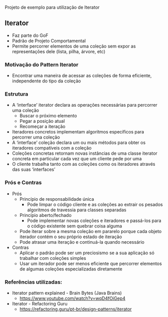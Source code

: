  Projeto de exemplo para utilização de Iterator

## Iterator
- Faz parte do GoF
- Padrão de Projeto Comportamental
- Permite percorrer elementos de uma coleção sem expor as representações dele (lista, pilha, árvore, etc)

### Motivação do Pattern Iterator
- Encontrar uma maneira de acessar as coleções de forma eficiente, independente do tipo da coleção

### Estrutura
- A ‘interface’ iterator declara as operações necessárias para percorrer uma coleção
  - Buscar o próximo elemento
  - Pegar a posição atual
  - Recomeçar a iteração
- Iteradores concretos implementam algoritmos específicos para percorrer uma coleção
- A ‘interface’ coleção declara um ou mais métodos para obter os iteradores compatíveis com a coleção
- Coleções concretas retornam novas instâncias de uma classe iterator concreta em particular cada vez que um cliente pede por uma
- O cliente trabalha tanto com as coleções como os iteradores através das suas ‘interfaces’

### Prós e Contras
- Prós
  - Princípio de responsabilidade única
    - Pode limpar o código cliente e as coleções ao extrair os pesados algoritmos de travessia para classes separadas
  - Princípio aberto/fechado
    - Pode implementar novas coleções e iteradores e passá-los para o código existente sem quebrar coisa alguma
  - Pode iterar sobre a mesma coleção em pararelo porque cada objeto iterador contém o seu próprio estado de iteração
  - Pode atrasar uma iteração e continuá-la quando necessário
- Contras
  - Aplicar o padrão pode ser um preciosismo se a sua aplicação só trabalhar com coleções simples
  - Usar um iterador pode ser menos eficiente que percorrer elementos de algumas coleções especializadas diretamente

### Referências utilizadas:
- Iterator pattern explained - Brain Bytes (Java Brains)
  - https://www.youtube.com/watch?v=wqD4fOiGep4
- Iterator - Refactoring Guru
  - https://refactoring.guru/pt-br/design-patterns/iterator

